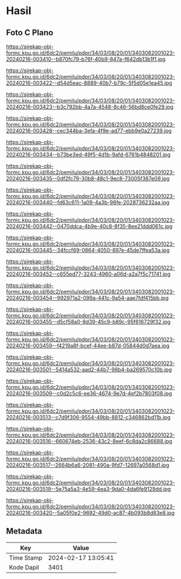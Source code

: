 # Hasil

## Foto C Plano

https://sirekap-obj-formc.kpu.go.id/6dc2/pemilu/pdpr/34/03/08/20/01/3403082001023-20240216-003410--b870fc79-b76f-40b9-847a-f642db13b1f1.jpg

https://sirekap-obj-formc.kpu.go.id/6dc2/pemilu/pdpr/34/03/08/20/01/3403082001023-20240216-003422--d54d5eac-8889-40b7-b79c-5f5d05e1ea45.jpg

https://sirekap-obj-formc.kpu.go.id/6dc2/pemilu/pdpr/34/03/08/20/01/3403082001023-20240216-003423--b3c792bb-4a7a-4548-8c46-56bd8ce0fe29.jpg

https://sirekap-obj-formc.kpu.go.id/6dc2/pemilu/pdpr/34/03/08/20/01/3403082001023-20240216-003428--cec344ba-3efa-4f9e-ad77-ebb9e0a27239.jpg

https://sirekap-obj-formc.kpu.go.id/6dc2/pemilu/pdpr/34/03/08/20/01/3403082001023-20240216-003434--b73be3ed-49f5-4d1b-9afd-6761b4848201.jpg

https://sirekap-obj-formc.kpu.go.id/6dc2/pemilu/pdpr/34/03/08/20/01/3403082001023-20240216-003435--0df2fc79-30b8-48c1-9ec8-73005f387e09.jpg

https://sirekap-obj-formc.kpu.go.id/6dc2/pemilu/pdpr/34/03/08/20/01/3403082001023-20240216-003440--fd63c611-1a09-4a3b-98fe-2028736232aa.jpg

https://sirekap-obj-formc.kpu.go.id/6dc2/pemilu/pdpr/34/03/08/20/01/3403082001023-20240216-003442--0470ddca-4b9e-40c8-8f35-8ee21ddd061c.jpg

https://sirekap-obj-formc.kpu.go.id/6dc2/pemilu/pdpr/34/03/08/20/01/3403082001023-20240216-003445--34fccf69-0864-4050-897e-45de7ffea53a.jpg

https://sirekap-obj-formc.kpu.go.id/6dc2/pemilu/pdpr/34/03/08/20/01/3403082001023-20240216-003452--c655ed77-3243-4960-a06d-a2a7f5c71741.jpg

https://sirekap-obj-formc.kpu.go.id/6dc2/pemilu/pdpr/34/03/08/20/01/3403082001023-20240216-003454--992971a2-099a-441c-9a54-aae7fdf415bb.jpg

https://sirekap-obj-formc.kpu.go.id/6dc2/pemilu/pdpr/34/03/08/20/01/3403082001023-20240216-003455--d5cf58a0-8d39-45c9-b89c-95f616729f32.jpg

https://sirekap-obj-formc.kpu.go.id/6dc2/pemilu/pdpr/34/03/08/20/01/3403082001023-20240216-003459--f4219a8f-bcef-44ee-b87d-05844d0d7aea.jpg

https://sirekap-obj-formc.kpu.go.id/6dc2/pemilu/pdpr/34/03/08/20/01/3403082001023-20240216-003501--5414a532-aad2-44b7-98b4-ba269570c10b.jpg

https://sirekap-obj-formc.kpu.go.id/6dc2/pemilu/pdpr/34/03/08/20/01/3403082001023-20240216-003509--c0d2c5c6-ee36-4674-9e7d-4ef2b7803f08.jpg

https://sirekap-obj-formc.kpu.go.id/6dc2/pemilu/pdpr/34/03/08/20/01/3403082001023-20240216-003513--c7d9f306-9554-49bb-8812-c346862bd11b.jpg

https://sirekap-obj-formc.kpu.go.id/6dc2/pemilu/pdpr/34/03/08/20/01/3403082001023-20240216-003516--660674eb-2536-43c2-8eef-6c8da2c86688.jpg

https://sirekap-obj-formc.kpu.go.id/6dc2/pemilu/pdpr/34/03/08/20/01/3403082001023-20240216-003517--2664b6a6-2081-490a-9fd7-12697a0568d1.jpg

https://sirekap-obj-formc.kpu.go.id/6dc2/pemilu/pdpr/34/03/08/20/01/3403082001023-20240216-003519--5e75a5a3-4e59-4ea3-9da0-4da6fe9129dd.jpg

https://sirekap-obj-formc.kpu.go.id/6dc2/pemilu/pdpr/34/03/08/20/01/3403082001023-20240216-003420--5a05f0e2-9692-49d0-ac87-4b093b8d83e8.jpg


## Metadata

| Key        | Value               |
| ---------- | ------------------- |
| Time Stamp | 2024-02-17 13:05:41 |
| Kode Dapil | 3401                |



